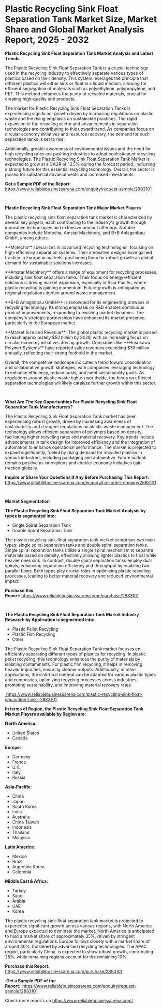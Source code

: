 <p><h1>Plastic Recycling Sink Float Separation Tank Market Size, Market Share and Global Market Analysis Report, 2025 - 2032</h1></p><p><strong>Plastic Recycling Sink Float Separation Tank Market Analysis and Latest Trends</strong></p>
<p><p>The Plastic Recycling Sink Float Separation Tank is a crucial technology used in the recycling industry to effectively separate various types of plastics based on their density. This system leverages the principle that different plastics will either sink or float in a liquid medium, allowing for efficient segregation of materials such as polyethylene, polypropylene, and PET. This method enhances the purity of recycled materials, crucial for creating high-quality end products.</p><p>The market for Plastic Recycling Sink Float Separation Tanks is experiencing significant growth driven by increasing regulations on plastic waste and the rising emphasis on sustainable practices. The rapid expansion of the recycling sector and advancements in separation technologies are contributing to this upward trend. As companies focus on circular economy initiatives and resource recovery, the demand for such separation tanks is set to rise. </p><p>Additionally, greater awareness of environmental issues and the need for high recycling rates are pushing industries to adopt sophisticated recycling technologies. The Plastic Recycling Sink Float Separation Tank Market is expected to grow at a CAGR of 13.5% during the forecast period, indicating a strong future for this essential recycling technology. Overall, the sector is poised for substantial advancements and increased investments.</p></p>
<p><strong>Get a Sample PDF of the Report:&nbsp;</strong> <a href="https://www.reliablebusinessarena.com/enquiry/request-sample/2883101?utm_campaign=2485&utm_medium=2&utm_source=Github&utm_content=ia&utm_term=13032025&utm_id=plastic-recycling-sink-float-separation-tank">https://www.reliablebusinessarena.com/enquiry/request-sample/2883101</a></p>
<p>&nbsp;</p>
<p><strong>Plastic Recycling Sink Float Separation Tank Major Market Players</strong></p>
<p><p>The plastic recycling sink float separation tank market is characterized by several key players, each contributing to the industry's growth through innovative technologies and extensive product offerings. Notable companies include Motecha, Amstar Machinery, and B+B Anlagenbau GmbH, among others.</p><p>**Motecha** specializes in advanced recycling technologies, focusing on high-efficiency separation systems. Their innovative designs have gained traction in European markets, positioning them for robust growth as global demand for sustainable solutions increases.</p><p>**Amstar Machinery** offers a range of equipment for recycling processes, including sink float separation tanks. Their focus on energy-efficient solutions is driving market expansion, especially in Asia-Pacific, where plastic recycling is gaining momentum. Future growth is anticipated as regional regulations tighten around waste management.</p><p>**B+B Anlagenbau GmbH** is renowned for its engineering prowess in recycling technology. Its strong emphasis on R&D enables continuous product improvements, responding to evolving market dynamics. The company's strategic partnerships have enhanced its market presence, particularly in the European market.</p><p>**Market Size and Revenue**: The global plastic recycling market is poised to reach approximately $50 billion by 2028, with an increasing focus on circular economy initiatives driving growth. Companies like **Hosokawa Polymer Systems** have reported sales revenues exceeding $30 million annually, reflecting their strong foothold in the market.</p><p>Overall, the competitive landscape indicates a trend toward consolidation and collaborative growth strategies, with companies leveraging technology to enhance efficiency, reduce costs, and meet sustainability goals. As regulations around plastic waste tighten worldwide, the focus on efficient separation technologies will likely catalyze further growth within this sector.</p></p>
<p>&nbsp;</p>
<p><strong>What Are The Key Opportunities For Plastic Recycling Sink Float Separation Tank Manufacturers?</strong></p>
<p><p>The Plastic Recycling Sink Float Separation Tank market has been experiencing robust growth, driven by increasing awareness of sustainability and stringent regulations on plastic waste management. The technology allows efficient separation of polymers based on density, facilitating higher recycling rates and material recovery. Key trends include advancements in tank design for improved efficiency and the integration of automation to enhance operational performance. The market is projected to expand significantly, fueled by rising demand for recycled plastics in various industries, including packaging and automotive. Future outlook remains positive as innovations and circular economy initiatives gain traction globally.</p></p>
<p><strong>Inquire or Share Your Questions If Any Before Purchasing This Report:</strong> <a href="https://www.reliablebusinessarena.com/enquiry/pre-order-enquiry/2883101?utm_campaign=2485&utm_medium=2&utm_source=Github&utm_content=ia&utm_term=13032025&utm_id=plastic-recycling-sink-float-separation-tank">https://www.reliablebusinessarena.com/enquiry/pre-order-enquiry/2883101</a></p>
<p>&nbsp;</p>
<p><strong>Market Segmentation</strong></p>
<p><strong>The Plastic Recycling Sink Float Separation Tank Market Analysis by types is segmented into:</strong></p>
<p><ul><li>Single Spiral Separation Tank</li><li>Double Spiral Separation Tank</li></ul></p>
<p><p>The plastic recycling sink-float separation tank market comprises two main types: single spiral separation tanks and double spiral separation tanks. Single spiral separation tanks utilize a single spiral mechanism to separate materials based on density, effectively allowing lighter plastics to float while heavier ones sink. In contrast, double spiral separation tanks employ dual spirals, enhancing separation efficiency and throughput by enabling two parallel flows. Both types play crucial roles in optimizing plastic recycling processes, leading to better material recovery and reduced environmental impact.</p></p>
<p><strong>Purchase this Report:&nbsp;</strong><a href="https://www.reliablebusinessarena.com/purchase/2883101?utm_campaign=2485&utm_medium=2&utm_source=Github&utm_content=ia&utm_term=13032025&utm_id=plastic-recycling-sink-float-separation-tank">https://www.reliablebusinessarena.com/purchase/2883101</a></p>
<p>&nbsp;</p>
<p><strong>The Plastic Recycling Sink Float Separation Tank Market Industry Research by Application is segmented into:</strong></p>
<p><ul><li>Plastic Pellet Recycling</li><li>Plastic Film Recycling</li><li>Other</li></ul></p>
<p><p>The Plastic Recycling Sink Float Separation Tank market focuses on efficiently separating different types of plastics for recycling. In plastic pellet recycling, this technology enhances the purity of materials by isolating contaminants. For plastic film recycling, it helps in removing heavier impurities, ensuring cleaner outputs. Additionally, in other applications, the sink-float method can be adapted for various plastic types and composites, optimizing recycling processes across industries, promoting sustainability, and improving material recovery rates.</p></p>
<p><a href="https://www.reliablebusinessarena.com/plastic-recycling-sink-float-separation-tank-r2883101?utm_campaign=2485&utm_medium=2&utm_source=Github&utm_content=ia&utm_term=13032025&utm_id=plastic-recycling-sink-float-separation-tank">&nbsp;https://www.reliablebusinessarena.com/plastic-recycling-sink-float-separation-tank-r2883101</a></p>
<p><strong>In terms of Region, the Plastic Recycling Sink Float Separation Tank Market Players available by Region are:</strong></p>
<p>
    <p> <strong> North America: </strong>
        <ul>
            <li>United States</li>
            <li>Canada</li>
        </ul>
        </p> 
    <p> <strong> Europe: </strong>
        <ul>
            <li>Germany</li>
            <li>France</li>
            <li>U.K.</li>
            <li>Italy</li>
            <li>Russia</li>
        </ul>
        </p> 
    <p> <strong> Asia-Pacific: </strong>
        <ul>
            <li>China</li>
            <li>Japan</li>
            <li>South Korea</li>
            <li>India</li>
            <li>Australia</li>
            <li>China Taiwan</li>
            <li>Indonesia</li>
            <li>Thailand</li>
            <li>Malaysia</li>
        </ul>
        </p> 
    <p> <strong> Latin America: </strong>
        <ul>
            <li>Mexico</li>
            <li>Brazil</li>
            <li>Argentina Korea</li>
            <li>Colombia</li>
        </ul>
        </p> 
    <p> <strong> Middle East & Africa: </strong>
        <ul>
            <li>Turkey</li>
            <li>Saudi</li>
            <li>Arabia</li>
            <li>UAE</li>
            <li>Korea</li>
        </ul>
    </p>
    </p>
<p><p>The plastic recycling sink-float separation tank market is projected to experience significant growth across various regions, with North America and Europe expected to dominate the market. North America is anticipated to hold a market share of approximately 35%, driven by stringent environmental regulations. Europe follows closely with a market share of around 30%, bolstered by advanced recycling technologies. The APAC region, particularly China, is expected to show robust growth, contributing 25%, while remaining regions account for the remaining 10%.</p></p>
<p><strong>Purchase this Report: </strong><a href="https://www.reliablebusinessarena.com/purchase/2883101?utm_campaign=2485&utm_medium=2&utm_source=Github&utm_content=ia&utm_term=13032025&utm_id=plastic-recycling-sink-float-separation-tank">https://www.reliablebusinessarena.com/purchase/2883101</a></p>
<p>&nbsp;<strong>Get a Sample PDF of the Report:&nbsp;&nbsp;</strong><a href="https://www.reliablebusinessarena.com/enquiry/request-sample/2883101?utm_campaign=2485&utm_medium=2&utm_source=Github&utm_content=ia&utm_term=13032025&utm_id=plastic-recycling-sink-float-separation-tank">https://www.reliablebusinessarena.com/enquiry/request-sample/2883101</a></p>
<p><strong></strong></p>
<p>Check more reports on <a href="https://www.reliablebusinessarena.com/?utm_campaign=2485&utm_medium=2&utm_source=Github&utm_content=ia&utm_term=13032025&utm_id=plastic-recycling-sink-float-separation-tank">https://www.reliablebusinessarena.com/</a></p>